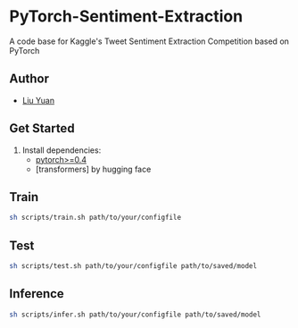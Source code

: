 # PyTorch-Sentiment-Extraction

A code base for Kaggle's Tweet Sentiment Extraction Competition based on PyTorch

## Author
- [Liu Yuan](https://github.com/draculayuan)


## Get Started

1. Install dependencies:
    - [pytorch>=0.4](https://pytorch.org/)
    - [transformers] by hugging face


## Train

```bash
sh scripts/train.sh path/to/your/configfile
```


## Test

```bash
sh scripts/test.sh path/to/your/configfile path/to/saved/model
```

## Inference

```bash
sh scripts/infer.sh path/to/your/configfile path/to/saved/model
```

